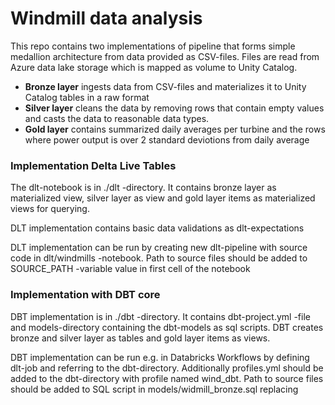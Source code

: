 # Windmill data analysis

This repo contains two implementations of pipeline that forms simple medallion architecture from data provided as CSV-files. Files are read from Azure data lake storage which is mapped as volume to Unity Catalog.

- **Bronze layer** ingests data from CSV-files and materializes it to Unity Catalog tables in a raw format
- **Silver layer** cleans the data by removing rows that contain empty values and casts the data to reasonable data types. 
- **Gold layer** contains summarized daily averages per turbine and the rows where power output is over 2 standard deviotions from daily average

### Implementation Delta Live Tables
The dlt-notebook is in ./dlt -directory. It contains bronze layer as materialized view, silver layer as view and gold layer items as materialized views for querying.

DLT implementation contains basic data validations as dlt-expectations

DLT implementation can be run by creating new dlt-pipeline with source code in dlt/windmills -notebook. Path to source files should be added to SOURCE_PATH -variable value in first cell of the notebook 

### Implementation with  DBT core 
DBT implementation is in ./dbt -directory. It contains dbt-project.yml -file and models-directory containing the dbt-models as sql scripts. DBT creates bronze and silver layer as tables and gold layer items as views.

DBT implementation can be run e.g. in Databricks Workflows by defining dlt-job and referring to the dbt-directory. Additionally profiles.yml should be added to the dbt-directory with profile named wind_dbt. Path to source files should be added to SQL script in models/widmill_bronze.sql replacing <path to files>


